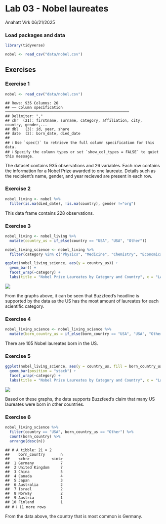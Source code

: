 Lab 03 - Nobel laureates
================
Anahatt Virk
06/21/2025

### Load packages and data

``` r
library(tidyverse) 
```

``` r
nobel <- read_csv("data/nobel.csv")
```

## Exercises

### Exercise 1

``` r
nobel <- read_csv("data/nobel.csv")
```

    ## Rows: 935 Columns: 26
    ## ── Column specification ────────────────────────────────────────────────────────
    ## Delimiter: ","
    ## chr  (21): firstname, surname, category, affiliation, city, country, gender,...
    ## dbl   (3): id, year, share
    ## date  (2): born_date, died_date
    ## 
    ## ℹ Use `spec()` to retrieve the full column specification for this data.
    ## ℹ Specify the column types or set `show_col_types = FALSE` to quiet this message.

The dataset contains 935 observations and 26 variables. Each row
contains the information for a Nobel Prize awarded to one laureate.
Details such as the recipient’s name, gender, and year recieved are
present in each row.

### Exercise 2

``` r
nobel_living <- nobel %>%
  filter(is.na(died_date), !is.na(country), gender !="org")
```

This data frame contains 228 observations.

### Exercise 3

``` r
nobel_living <- nobel_living %>%
  mutate(country_us = if_else(country == "USA", "USA", "Other"))

nobel_living_science <- nobel_living %>%
  filter(category %in% c("Physics", "Medicine", "Chemistry", "Economics"))

ggplot(nobel_living_science, aes(y = country_us)) +
  geom_bar() + 
  facet_wrap(~category) + 
  labs(title = "Nobel Prize Laureates by Category and Country", x = "Laureate Count", y ="Country")
```

![](lab-03_files/figure-gfm/USA-laureates-1.png)<!-- -->

From the graphs above, it can be seen that Buzzfeed’s headline is
supported by the data as the US has the most amount of laureates for
each scientific category.

### Exercise 4

``` r
nobel_living_science <- nobel_living_science %>%
  mutate(born_country_us = if_else(born_country == "USA", "USA", "Other"))
```

There are 105 Nobel laureates born in the US.

### Exercise 5

``` r
ggplot(nobel_living_science, aes(y = country_us, fill = born_country_us)) +
  geom_bar(position = "stack") + 
  facet_wrap(~category) + 
  labs(title = "Nobel Prize Laureates by Category and Country", x = "Laureate Count", y ="Country", fill = "Birth Country")
```

![](lab-03_files/figure-gfm/US-born-1.png)<!-- -->

Based on these graphs, the data supports Buzzfeed’s claim that many US
laureates were born in other countries.

### Exercise 6

``` r
nobel_living_science %>%
  filter(country == "USA", born_country_us == "Other") %>%
  count(born_country) %>%
  arrange(desc(n))
```

    ## # A tibble: 21 × 2
    ##    born_country       n
    ##    <chr>          <int>
    ##  1 Germany            7
    ##  2 United Kingdom     7
    ##  3 China              5
    ##  4 Canada             4
    ##  5 Japan              3
    ##  6 Australia          2
    ##  7 Israel             2
    ##  8 Norway             2
    ##  9 Austria            1
    ## 10 Finland            1
    ## # ℹ 11 more rows

From the data above, the country that is most common is Germany.
